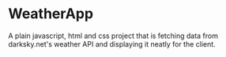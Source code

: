 # WeatherApp
A plain javascript, html and css project that is fetching data from darksky.net's weather API and displaying it neatly for the client.
